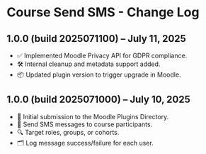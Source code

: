# Course Send SMS - Change Log

## 1.0.0 (build 2025071100) – July 11, 2025
- ✅ Implemented Moodle Privacy API for GDPR compliance.
- 🛠️ Internal cleanup and metadata support added.
- 📦 Updated plugin version to trigger upgrade in Moodle.

## 1.0.0 (build 2025071000) – July 10, 2025
- 🚀 Initial submission to the Moodle Plugins Directory.
- 📲 Send SMS messages to course participants.
- 🔍 Target roles, groups, or cohorts.
- 🗂 Log message success/failure for each user.
